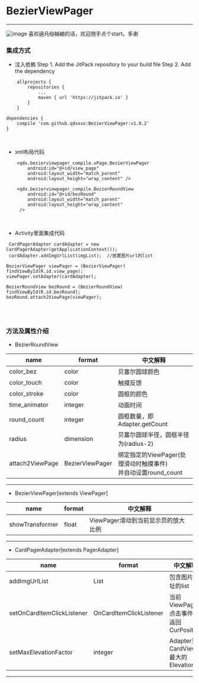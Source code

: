 # BezierViewPager
----
 ![image](https://github.com/qdxxxx/BezierViewPager/blob/master/appGif/效果图.gif)
 喜欢~~这几位姑娘~~的话，欢迎随手点个start。多谢
### 集成方式

 - 注入依赖
Step 1. Add the JitPack repository to your build file
 Step 2. Add the dependency
```
	allprojects {
		repositories {
			...
			maven { url 'https://jitpack.io' }
		}
	}
```
```
dependencies {
    compile 'com.github.qdxxxx:BezierViewPager:v1.0.2'
}
```
<br/>

 - xml布局代码
```
    <qdx.bezierviewpager_compile.vPage.BezierViewPager
        android:id="@+id/view_page"
        android:layout_width="match_parent"
        android:layout_height="wrap_content" />

    <qdx.bezierviewpager_compile.BezierRoundView
        android:id="@+id/bezRound"
        android:layout_width="match_parent"
        android:layout_height="wrap_content"
     />
```
<br/>

 - Activity里面集成代码
```
 CardPagerAdapter cardAdapter = new CardPagerAdapter(getApplicationContext());
 cardAdapter.addImgUrlList(imgList);  //放置图片url的list
 
BezierViewPager viewPager = (BezierViewPager) findViewById(R.id.view_page);
viewPager.setAdapter(cardAdapter);

BezierRoundView bezRound = (BezierRoundView) findViewById(R.id.bezRound);
bezRound.attach2ViewPage(viewPager);
```
<br/>
<br/>

### 方法及属性介绍

 - BezierRoundView

name           | format     |中文解释
----           |------      |----
color_bez      | color    	|贝塞尔圆球颜色
color_touch    | color   	|触摸反馈
color_stroke   | color	  	|圆框的颜色
time_animator  | integer 	|动画时间
round_count    | integer  	|圆框数量，即Adapter.getCount
radius         | dimension	|贝塞尔圆球半径，圆框半径为(radius-2)
attach2ViewPage|BezierViewPager|绑定指定的ViewPager(处理滑动时触摸事件)<br/>并自动设置round_count


---
 - BezierViewPager[extends ViewPager]
 
name           | format     |中文解释
----           |------      |----
showTransformer| float   	|ViewPager滑动到当前显示页的放大比例


---
 - CardPagerAdapter[extends PagerAdapter]
 
name                      | format                  |中文解释
----                      |------                   |----
addImgUrlList             | List                    |包含图片地址的list
setOnCardItemClickListener| OnCardItemClickListener |当前ViewPager点击事件<br/>返回CurPosition
setMaxElevationFactor     | integer                 |Adapter里CardView最大的Elevation


---

